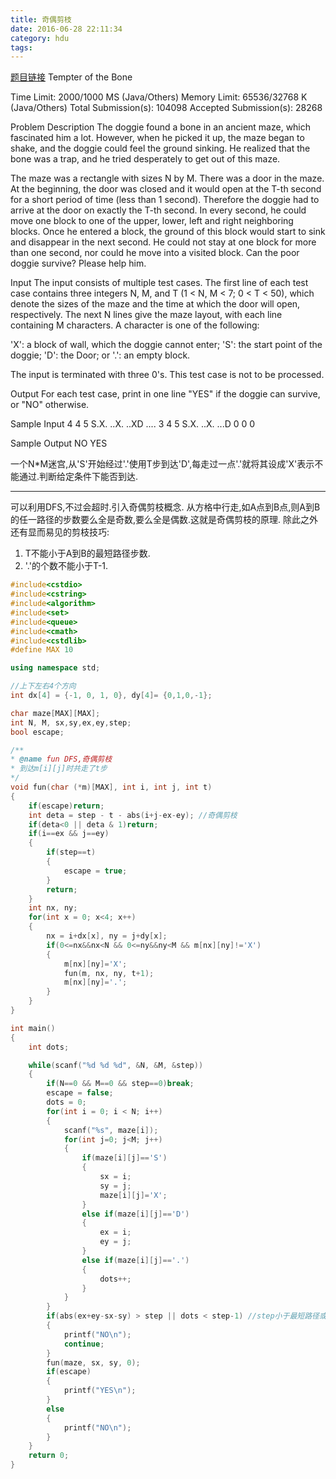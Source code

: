 ```yaml
---
title: 奇偶剪枝
date: 2016-06-28 22:11:34
category: hdu
tags:
---
```

[题目链接](http://acm.hdu.edu.cn/showproblem.php?pid=1010)
Tempter of the Bone

Time Limit: 2000/1000 MS (Java/Others)    Memory Limit: 65536/32768 K (Java/Others)
Total Submission(s): 104098    Accepted Submission(s): 28268


Problem Description
The doggie found a bone in an ancient maze, which fascinated him a lot. However, when he picked it up, the maze began to shake, and the doggie could feel the ground sinking. He realized that the bone was a trap, and he tried desperately to get out of this maze.

The maze was a rectangle with sizes N by M. There was a door in the maze. At the beginning, the door was closed and it would open at the T-th second for a short period of time (less than 1 second). Therefore the doggie had to arrive at the door on exactly the T-th second. In every second, he could move one block to one of the upper, lower, left and right neighboring blocks. Once he entered a block, the ground of this block would start to sink and disappear in the next second. He could not stay at one block for more than one second, nor could he move into a visited block. Can the poor doggie survive? Please help him.
 

Input
The input consists of multiple test cases. The first line of each test case contains three integers N, M, and T (1 < N, M < 7; 0 < T < 50), which denote the sizes of the maze and the time at which the door will open, respectively. The next N lines give the maze layout, with each line containing M characters. A character is one of the following:

'X': a block of wall, which the doggie cannot enter; 
'S': the start point of the doggie; 
'D': the Door; or
'.': an empty block.

The input is terminated with three 0's. This test case is not to be processed.
 

Output
For each test case, print in one line "YES" if the doggie can survive, or "NO" otherwise.
 

Sample Input
4 4 5
S.X.
..X.
..XD
....
3 4 5
S.X.
..X.
...D
0 0 0
 

Sample Output
NO
YES

一个N*M迷宫,从'S'开始经过'.'使用T步到达'D',每走过一点'.'就将其设成'X'表示不能通过.判断给定条件下能否到达.

<hr />


可以利用DFS,不过会超时.引入奇偶剪枝概念.
从方格中行走,如A点到B点,则A到B的任一路径的步数要么全是奇数,要么全是偶数.这就是奇偶剪枝的原理.
除此之外还有显而易见的剪枝技巧:
1. T不能小于A到B的最短路径步数.
2. '.'的个数不能小于T-1.



```c++
#include<cstdio>
#include<cstring>
#include<algorithm>
#include<set>
#include<queue>
#include<cmath>
#include<cstdlib>
#define MAX 10

using namespace std;

//上下左右4个方向
int dx[4] = {-1, 0, 1, 0}, dy[4]= {0,1,0,-1};

char maze[MAX][MAX];
int N, M, sx,sy,ex,ey,step;
bool escape;

/**
* @name fun DFS,奇偶剪枝
* 到达m[i][j]时共走了t步
*/
void fun(char (*m)[MAX], int i, int j, int t)
{
    if(escape)return;
    int deta = step - t - abs(i+j-ex-ey); //奇偶剪枝
    if(deta<0 || deta & 1)return;
    if(i==ex && j==ey)
    {
        if(step==t)
        {
            escape = true;
        }
        return;
    }
    int nx, ny;
    for(int x = 0; x<4; x++)
    {
        nx = i+dx[x], ny = j+dy[x];
        if(0<=nx&&nx<N && 0<=ny&&ny<M && m[nx][ny]!='X')
        {
            m[nx][ny]='X';
            fun(m, nx, ny, t+1);
            m[nx][ny]='.';
        }
    }
}

int main()
{
    int dots;

    while(scanf("%d %d %d", &N, &M, &step))
    {
        if(N==0 && M==0 && step==0)break;
        escape = false;
        dots = 0;
        for(int i = 0; i < N; i++)
        {
            scanf("%s", maze[i]);
            for(int j=0; j<M; j++)
            {
                if(maze[i][j]=='S')
                {
                    sx = i;
                    sy = j;
                    maze[i][j]='X';
                }
                else if(maze[i][j]=='D')
                {
                    ex = i;
                    ey = j;
                }
                else if(maze[i][j]=='.')
                {
                    dots++;
                }
            }
        }
        if(abs(ex+ey-sx-sy) > step || dots < step-1) //step小于最短路径或'.'的个数小于step-1个, 特别注意是step-1
        {
            printf("NO\n");
            continue;
        }
        fun(maze, sx, sy, 0);
        if(escape)
        {
            printf("YES\n");
        }
        else
        {
            printf("NO\n");
        }
    }
    return 0;
}

```